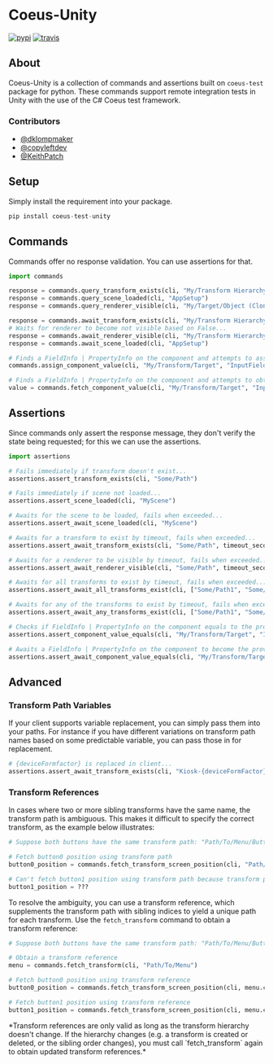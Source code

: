# Coeus-Unity

[pypi-build-status]: https://img.shields.io/pypi/v/coeus-test-unity.svg
[travis-ci-status]: https://img.shields.io/travis/AgeOfLearning/coeus-unity-python-framework.svg

[![pypi][pypi-build-status]](https://pypi.python.org/pypi/coeus-test-unity)
[![travis][travis-ci-status]](https://travis-ci.org/AgeOfLearning/coeus-unity-python-framework)


## About
Coeus-Unity is a collection of commands and assertions built on `coeus-test` package for python. These commands support remote integration tests in Unity with the use of the C# Coeus test framework.

### Contributors
- [@dklompmaker](https://github.com/dklompmaker)
- [@copyleftdev](https://github.com/copyleftdev)
- [@KeithPatch](https://github.com/KeithPatch)

## Setup
Simply install the requirement into your package. 

```python
pip install coeus-test-unity
```

## Commands
Commands offer no response validation. You can use assertions for that.

```python
import commands

response = commands.query_transform_exists(cli, "My/Transform Hierarchy/Object (Clone)")
response = commands.query_scene_loaded(cli, "AppSetup")
response = commands.query_renderer_visible(cli, "My/Target/Object (Clone)")

response = commands.await_transform_exists(cli, "My/Transform Hierarchy/Object (Clone)")
# Waits for renderer to become not visible based on False...
response = commands.await_renderer_visible(cli, "My/Transform Hierarchy/Object (Clone)", False)
response = commands.await_scene_loaded(cli, "AppSetup")

# Finds a FieldInfo | PropertyInfo on the component and attempts to assign the value (String | Number | Boolean)
commands.assign_component_value(cli, "My/Transform/Target", "InputField", "text", "Hello World")

# Finds a FieldInfo | PropertyInfo on the component and attempts to obtain its value
value = commands.fetch_component_value(cli, "My/Transform/Target", "InputField", "text")

```

## Assertions
Since commands only assert the response message, they don't verify the state being requested; for this we can use the assertions.

```python
import assertions

# Fails immediately if transform doesn't exist...
assertions.assert_transform_exists(cli, "Some/Path")

# Fails immediately if scene not loaded...
assertions.assert_scene_loaded(cli, "MyScene")

# Awaits for the scene to be loaded, fails when exceeded...
assertions.assert_await_scene_loaded(cli, "MyScene")

# Awaits for a transform to exist by timeout, fails when exceeded...
assertions.assert_await_transform_exists(cli, "Some/Path", timeout_seconds=10)

# Awaits for a renderer to be visible by timeout, fails when exceeded...
assertions.assert_await_renderer_visible(cli, "Some/Path", timeout_seconds=10)

# Awaits for all transforms to exist by timeout, fails when exceeded...
assertions.assert_await_all_transforms_exist(cli, ["Some/Path1", "Some/Path2"], timeout_seconds=10)

# Awaits for any of the transforms to exist by timeout, fails when exceeded...
assertions.assert_await_any_transforms_exist(cli, ["Some/Path1", "Some/Path2"], timeout_seconds=10)

# Checks if FieldInfo | PropertyInfo on the component equals to the provided value
assertions.assert_component_value_equals(cli, "My/Transform/Target", "InputField", "text", "password")

# Awaits a FieldInfo | PropertyInfo on the component to become the provided value
assertions.assert_await_component_value_equals(cli, "My/Transform/Target", "InputField", "text", "password")

```

## Advanced

### Transform Path Variables
If your client supports variable replacement, you can simply pass them into your paths. For instance if you have different variations on transform path names based on some predictable variable, you can pass those in for replacement.

```python
# {deviceFormfactor} is replaced in client...
assertions.assert_await_transform_exists(cli, "Kiosk-{deviceFormFactor}(Clone"), timeout_seconds=10)
```

### Transform References
In cases where two or more sibling transforms have the same name, the transform path is ambiguous. This makes it difficult to specify the correct transform, as the example below illustrates:

```python
# Suppose both buttons have the same transform path: "Path/To/Menu/Button"

# Fetch button0 position using transform path
button0_position = commands.fetch_transform_screen_position(cli, "Path/To/Menu/Button")

# Can't fetch button1 position using transform path because transform path is ambiguous
button1_position = ???
```

To resolve the ambiguity, you can use a transform reference, which supplements the transform path with sibling indices to yield a unique path for each transform. Use the `fetch_transform` command to obtain a transform reference:

```python
# Suppose both buttons have the same transform path: "Path/To/Menu/Button"

# Obtain a transform reference
menu = commands.fetch_transform(cli, "Path/To/Menu")

# Fetch button0 position using transform reference
button0_position = commands.fetch_transform_screen_position(cli, menu.children[0])

# Fetch button1 position using transform reference
button1_position = commands.fetch_transform_screen_position(cli, menu.children[1])
```

<Warning>
*Transform references are only valid as long as the transform hierarchy doesn't change. If the hierarchy changes (e.g. a transform is created or deleted, or the sibling order changes), you must call `fetch_transform` again to obtain updated transform references.*
</Warning>
